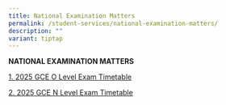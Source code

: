 ```yaml
---
title: National Examination Matters
permalink: /student-services/national-examination-matters/
description: ""
variant: tiptap
---
```

<p><strong>NATIONAL EXAMINATION MATTERS</strong>
<br>
</p>
<p><a href="https://file.go.gov.sg/2025-gce-o-level-exam-timetable.pdf" rel="noopener nofollow" target="_blank">1. 2025 GCE O Level Exam Timetable</a>
</p>
<p><a href="2. 2025 GCE N Level Exam Timetable" rel="noopener nofollow" target="_blank">2. 2025 GCE N Level Exam Timetable</a>
</p>